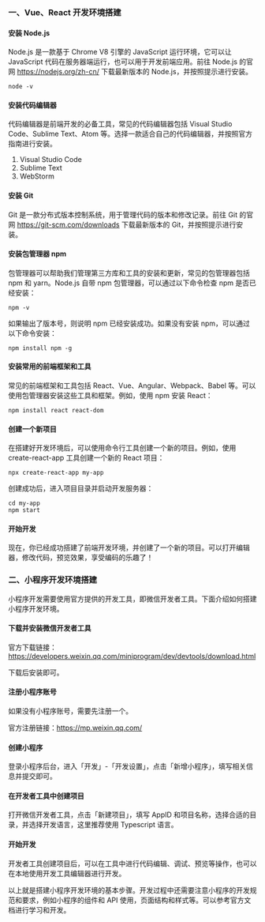 ### 一、Vue、React 开发环境搭建

#### 安装 Node.js

Node.js 是一款基于 Chrome V8 引擎的 JavaScript 运行环境，它可以让 JavaScript 代码在服务器端运行，也可以用于开发前端应用。前往 Node.js 的官网 https://nodejs.org/zh-cn/ 下载最新版本的 Node.js，并按照提示进行安装。

```
node -v
```

#### 安装代码编辑器

代码编辑器是前端开发的必备工具，常见的代码编辑器包括 Visual Studio Code、Sublime Text、Atom 等。选择一款适合自己的代码编辑器，并按照官方指南进行安装。

1. Visual Studio Code
2. Sublime Text
3. WebStorm

#### 安装 Git

Git 是一款分布式版本控制系统，用于管理代码的版本和修改记录。前往 Git 的官网 https://git-scm.com/downloads 下载最新版本的 Git，并按照提示进行安装。

#### 安装包管理器 npm

包管理器可以帮助我们管理第三方库和工具的安装和更新，常见的包管理器包括 npm 和 yarn。Node.js 自带 npm 包管理器，可以通过以下命令检查 npm 是否已经安装：

```
npm -v
```

如果输出了版本号，则说明 npm 已经安装成功。如果没有安装 npm，可以通过以下命令安装：

```
npm install npm -g
```

#### 安装常用的前端框架和工具

常见的前端框架和工具包括 React、Vue、Angular、Webpack、Babel 等。可以使用包管理器安装这些工具和框架。例如，使用 npm 安装 React：

```
npm install react react-dom
```

#### 创建一个新项目

在搭建好开发环境后，可以使用命令行工具创建一个新的项目。例如，使用 create-react-app 工具创建一个新的 React 项目：

```
npx create-react-app my-app
```

创建成功后，进入项目目录并启动开发服务器：

```
cd my-app
npm start
```

#### 开始开发

现在，你已经成功搭建了前端开发环境，并创建了一个新的项目。可以打开编辑器，修改代码，预览效果，享受编码的乐趣了！

### 二、小程序开发环境搭建

小程序开发需要使用官方提供的开发工具，即微信开发者工具。下面介绍如何搭建小程序开发环境。

#### 下载并安装微信开发者工具

官方下载链接：https://developers.weixin.qq.com/miniprogram/dev/devtools/download.html

下载后安装即可。

#### 注册小程序账号

如果没有小程序账号，需要先注册一个。

官方注册链接：https://mp.weixin.qq.com/

#### 创建小程序

登录小程序后台，进入「开发」-「开发设置」，点击「新增小程序」，填写相关信息并提交即可。

#### 在开发者工具中创建项目

打开微信开发者工具，点击「新建项目」，填写 AppID 和项目名称，选择合适的目录，并选择开发语言，这里推荐使用 Typescript 语言。

#### 开始开发

开发者工具创建项目后，可以在工具中进行代码编辑、调试、预览等操作，也可以在本地使用开发工具编辑器进行开发。

以上就是搭建小程序开发环境的基本步骤。开发过程中还需要注意小程序的开发规范和要求，例如小程序的组件和 API 使用，页面结构和样式等。可以参考官方文档进行学习和开发。
